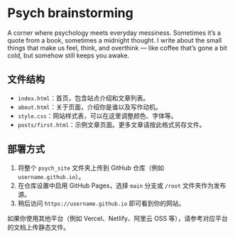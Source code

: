 # Psych brainstorming

A corner where psychology meets everyday messiness.
Sometimes it’s a quote from a book, sometimes a midnight thought.
I write about the small things that make us feel, think, and overthink —
like coffee that’s gone a bit cold, but somehow still keeps you awake.

## 文件结构

- `index.html`：首页，包含站点介绍和文章列表。
- `about.html`：关于页面，介绍你是谁以及写作动机。
- `style.css`：网站样式表，可以在这里调整颜色、字体等。
- `posts/first.html`：示例文章页面。更多文章请按此格式另存文件。

## 部署方式

1. 将整个 `psych_site` 文件夹上传到 GitHub 仓库（例如 `username.github.io`）。
2. 在仓库设置中启用 GitHub Pages，选择 `main` 分支或 `/root` 文件夹作为发布源。
3. 稍后访问 `https://username.github.io` 即可看到你的网站。

如果你使用其他平台（例如 Vercel、Netlify、阿里云 OSS 等），请参考对应平台的文档上传静态文件。
